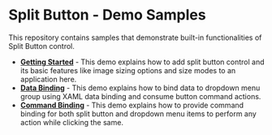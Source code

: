 
# Split Button - Demo Samples

This repository contains samples that demonstrate built-in functionalities of Split Button control.

* **<a href="Samples/Getting-Started">Getting Started</a>** - This demo explains how to add split button control and its basic features like image sizing options and size modes to an application here.
* **<a href="Samples/Data-Binding">Data Binding</a>** - This demo explains how to bind data to dropdown menu group using XAML data binding and consume button command actions.
* **<a href="Samples/Command-Binding">Command Binding</a>** - This demo explains how to provide command binding for both split button and dropdown menu items to perform any action while clicking the same.
